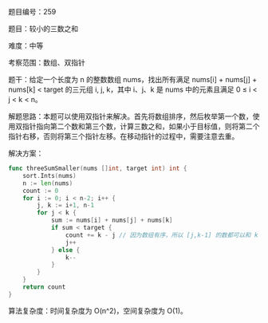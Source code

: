 题目编号：259

题目：较小的三数之和

难度：中等

考察范围：数组、双指针

题干：给定一个长度为 n 的整数数组 nums，找出所有满足 nums[i] + nums[j] + nums[k] < target 的三元组 i, j, k，其中 i、j、k 是 nums 中的元素且满足 0 ≤ i < j < k < n。

解题思路：本题可以使用双指针来解决。首先将数组排序，然后枚举第一个数，使用双指针指向第二个数和第三个数，计算三数之和，如果小于目标值，则将第二个指针右移，否则将第三个指针左移。在移动指针的过程中，需要注意去重。

解决方案：

```go
func threeSumSmaller(nums []int, target int) int {
    sort.Ints(nums)
    n := len(nums)
    count := 0
    for i := 0; i < n-2; i++ {
        j, k := i+1, n-1
        for j < k {
            sum := nums[i] + nums[j] + nums[k]
            if sum < target {
                count += k - j // 因为数组有序，所以 [j,k-1] 的数都可以和 k 组成三元组
                j++
            } else {
                k--
            }
        }
    }
    return count
}
```

算法复杂度：时间复杂度为 O(n^2)，空间复杂度为 O(1)。
